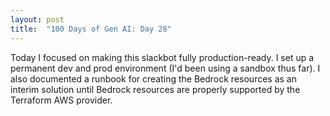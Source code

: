 ```yaml
---
layout: post
title:  "100 Days of Gen AI: Day 28"
---
```


Today I focused on making this slackbot fully production-ready. I set up a permanent dev and prod environment (I'd been using a sandbox thus far). I also documented a runbook for creating the Bedrock resources as an interim solution until Bedrock resources are properly supported by the Terraform AWS provider.

